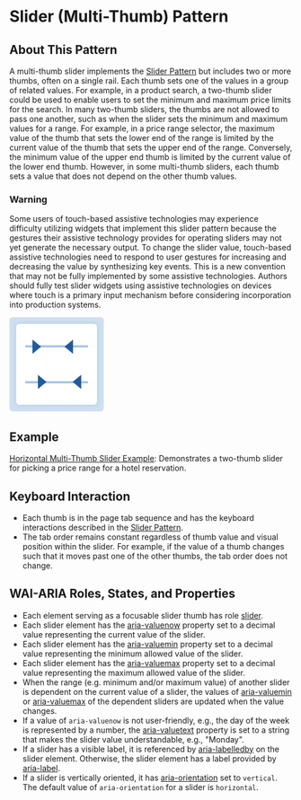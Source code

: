 ﻿---
source: https://www.w3.org/WAI/ARIA/apg/patterns/slider-multithumb/

---
# Slider (Multi-Thumb) Pattern

## About This Pattern

A multi-thumb slider implements the  [Slider Pattern](slider.md)  but includes two or more thumbs, often on a single rail. Each thumb sets one of the values in a group of related values. For example, in a product search, a two-thumb slider could be used to enable users to set the minimum and maximum price limits for the search. In many two-thumb sliders, the thumbs are not allowed to pass one another, such as when the slider sets the minimum and maximum values for a range. For example, in a price range selector, the maximum value of the thumb that sets the lower end of the range is limited by the current value of the thumb that sets the upper end of the range. Conversely, the minimum value of the upper end thumb is limited by the current value of the lower end thumb. However, in some multi-thumb sliders, each thumb sets a value that does not depend on the other thumb values.

### Warning

Some users of touch-based assistive technologies may experience difficulty utilizing widgets that implement this slider pattern because the gestures their assistive technology provides for operating sliders may not yet generate the necessary output. To change the slider value, touch-based assistive technologies need to respond to user gestures for increasing and decreasing the value by synthesizing key events. This is a new convention that may not be fully implemented by some assistive technologies. Authors should fully test slider widgets using assistive technologies on devices where touch is a primary input mechanism before considering incorporation into production systems.

![](images/slider-multithumb.svg)

## Example

[Horizontal Multi-Thumb Slider Example](slider-multithumb.example.md): Demonstrates a two-thumb slider for picking a price range for a hotel reservation.

## Keyboard Interaction

-   Each thumb is in the page tab sequence and has the keyboard interactions described in the  [Slider Pattern](slider.md#keyboard_interaction).
-   The tab order remains constant regardless of thumb value and visual position within the slider. For example, if the value of a thumb changes such that it moves past one of the other thumbs, the tab order does not change.

## WAI-ARIA Roles, States, and Properties

-   Each element serving as a focusable slider thumb has role  [slider](https://w3c.github.io/aria/#slider).
-   Each slider element has the  [aria-valuenow](https://w3c.github.io/aria/#aria-valuenow)  property set to a decimal value representing the current value of the slider.
-   Each slider element has the  [aria-valuemin](https://w3c.github.io/aria/#aria-valuemin)  property set to a decimal value representing the minimum allowed value of the slider.
-   Each slider element has the  [aria-valuemax](https://w3c.github.io/aria/#aria-valuemax)  property set to a decimal value representing the maximum allowed value of the slider.
-   When the range (e.g. minimum and/or maximum value) of another slider is dependent on the current value of a slider, the values of  [aria-valuemin](https://w3c.github.io/aria/#aria-valuemin)  or  [aria-valuemax](https://w3c.github.io/aria/#aria-valuemax)  of the dependent sliders are updated when the value changes.
-   If a value of  `aria-valuenow`  is not user-friendly, e.g., the day of the week is represented by a number, the  [aria-valuetext](https://w3c.github.io/aria/#aria-valuetext)  property is set to a string that makes the slider value understandable, e.g., "Monday".
-   If a slider has a visible label, it is referenced by  [aria-labelledby](https://w3c.github.io/aria/#aria-labelledby)  on the slider element. Otherwise, the slider element has a label provided by  [aria-label](https://w3c.github.io/aria/#aria-label).
-   If a slider is vertically oriented, it has  [aria-orientation](https://w3c.github.io/aria/#aria-orientation)  set to  `vertical`. The default value of  `aria-orientation`  for a slider is  `horizontal`.


